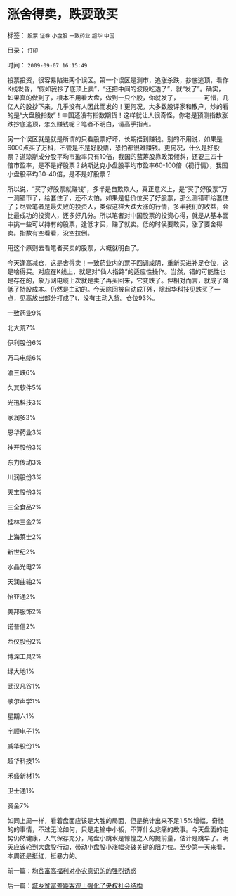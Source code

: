 # 涨舍得卖，跌要敢买

标签： `股票` `证券` `小盘股` `一致药业` `超华` `中国` 

目录： `打印`

时间： `2009-09-07 16:15:49`

投票投资，很容易陷进两个误区。第一个误区是测市，追涨杀跌，抄底逃顶，看作K线发昏，“假如我抄了底顶上卖”，“还把中间的波段吃透了”，就“发了”。确实，如果真的做到了，根本不用看大盘，做到一只个股，你就发了，————可惜，几亿人的股抄下来，几乎没有人因此而发的！更何况，大多数股评家和散户，炒的看的是“大盘股指数”！中国还没有指数期货！这样就让人很奇怪，你老是预测指数涨跌抄底逃顶，怎么赚钱呢？笔者不明白，请高手指点。

另一个误区就是就是所谓的只看股票好坏，长期捂到赚钱。别的不用说，如果是6000点买了万科，不管是不是好股票，恐怕都很难赚钱。更何况，什么是好股票？道琼斯成分股平均市盈率只有10倍，我国的蓝筹股靠政策倾斜，还要三四十倍市盈率，是不是好股票？纳斯达克小盘股平均市盈率60-100倍（视行情），我国小盘股平均30-40倍，是不是好股票？

所以说，“买了好股票就赚钱”，多半是自欺欺人，真正意义上，是“买了好股票”万一测错市了，给套住了，还不太怕。如果是低价位买了好股票，那么测错市给套住了；尽管笔者是最失败的投资人，类似这样大跌大涨的行情，多半我们的收益，会比最成功的投资人，还多好几分。所以笔者对中国股票的投资心得，就是从基本面中挑一些可以持有的股票，逢低才买，赚了就卖。低的时侯要敢买，涨了要舍得卖。指数有空看看，没空拉倒。

用这个原则去看笔者买卖的股票，大概就明白了。

今天逢高减仓，这是舍得卖！一致药业内的票子回调成阴，重新买进补足仓位，这是啥得买。对应在K线上，就是对“仙人指路”的适应性操作。当然，错的可能性也是存在的，象万网电缆上次就是卖了再买回来，它变跌了。但相对而言，就成了降低了持股成本。仍然是主动的。今天除回被自动成T外，除超华科技见跌买了一点，见高放出部分打成了t，没有主动入货。仓位93%。

一致药业9%

北大荒7%

伊利股份6%

万马电缆6%

渝三峡6%

久其软件5%

光迅科技3%

家润多3%

恩华药业3%

神开股份3%

东力传动3%

川润股份3%

天宝股份3%

三全食品2%

桂林三金2%

上海莱士2%

新世纪2%

水晶光电2%

天润曲轴2%

怡亚通2%

美邦服饰2%

诺普信2%

西仪股份2%

博深工具2%

绿大地1%

武汉凡谷1%

歌尔声学1%

星期六1%

宇顺电子1%

威华股份1%

超华科技1%

禾盛新材1%

卫士通1%

资金7%

如同上周一样，看着盘面应该是大胜的局面，但是统计出来不足1.5%增幅，奇怪的的事情，不过无论如何，只是走输中小板，不算什么悲痛的故事。今天盘面的走势仍然健康，人气保存充分，尾盘小跳水是惊惶之人的提前量，估计是跳早了。明天应该轮到大盘股行动，带动小盘股小涨幅突破关键的阻力位。至少第一天来看，本周还是挺红，挺暴力的。



前一篇：[均贫富高福利对小农意识的的强烈诱惑](../../../2009/9/7/均贫富高福利对小农意识的的强烈诱惑.md)

后一篇：[城乡贫富差距客观上强化了央权社会结构](../../../2009/9/8/城乡贫富差距客观上强化了央权社会结构.md)